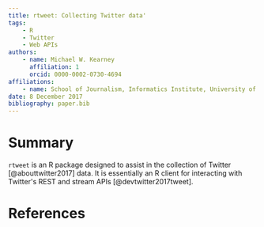 ```yaml
---
title: rtweet: Collecting Twitter data'
tags:
    - R
    - Twitter
    - Web APIs
authors:
    - name: Michael W. Kearney
      affiliation: 1
      orcid: 0000-0002-0730-4694
affiliations:
    - name: School of Journalism, Informatics Institute, University of Missouri, United States
date: 8 December 2017
bibliography: paper.bib
---
```


# Summary

`rtweet` is an R package designed to assist in the collection of
Twitter [@abouttwitter2017] data. It is essentially an R client for
interacting with Twitter's REST and stream APIs
[@devtwitter2017tweet].

# References
